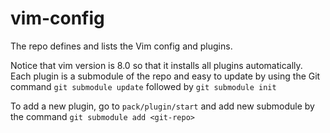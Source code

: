 # vim-config
The repo defines and lists the Vim config and plugins.

Notice that vim version is 8.0 so that it installs all plugins automatically.
Each plugin is a submodule of the repo and easy to update by using the Git command `git submodule update` followed by `git submodule init`

To add a new plugin, go to `pack/plugin/start` and add new submodule by the command `git submodule add <git-repo>`
